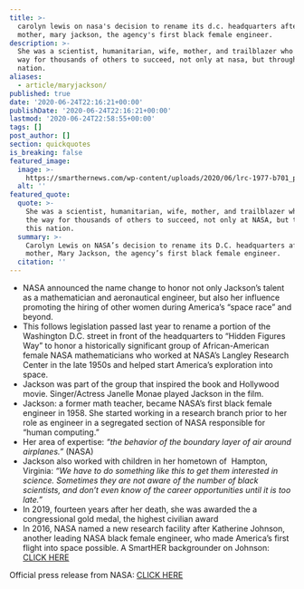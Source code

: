 ```yaml
---
title: >-
  carolyn lewis on nasa's decision to rename its d.c. headquarters after her
  mother, mary jackson, the agency's first black female engineer.
description: >-
  She was a scientist, humanitarian, wife, mother, and trailblazer who paved the
  way for thousands of others to succeed, not only at nasa, but throughout this
  nation.
aliases:
  - article/maryjackson/
published: true
date: '2020-06-24T22:16:21+00:00'
publishDate: '2020-06-24T22:16:21+00:00'
lastmod: '2020-06-24T22:58:55+00:00'
tags: []
post_author: []
section: quickquotes
is_breaking: false
featured_image:
  image: >-
    https://smarthernews.com/wp-content/uploads/2020/06/lrc-1977-b701_p-04107-1024x793.jpg
  alt: ''
featured_quote:
  quote: >-
    She was a scientist, humanitarian, wife, mother, and trailblazer who paved
    the way for thousands of others to succeed, not only at NASA, but throughout
    this nation.
  summary: >-
    Carolyn Lewis on NASA’s decision to rename its D.C. headquarters after her
    mother, Mary Jackson, the agency’s first black female engineer.
  citation: ''
---
```

*   NASA announced the name change to honor not only Jackson’s talent as a mathematician and aeronautical engineer, but also her influence promoting the hiring of other women during America’s “space race” and beyond.
*   This follows legislation passed last year to rename a portion of the Washington D.C. street in front of the headquarters to “Hidden Figures Way” to honor a historically significant group of African-American female NASA mathematicians who worked at NASA’s Langley Research Center in the late 1950s and helped start America’s exploration into space.
*   Jackson was part of the group that inspired the book and Hollywood movie. Singer/Actress Janelle Monae played Jackson in the film.
*   Jackson: a former math teacher, became NASA’s first black female engineer in 1958. She started working in a research branch prior to her role as engineer in a segregated section of NASA responsible for “human computing.”
*   Her area of expertise: _“the behavior of the boundary layer of air around airplanes.”_ (NASA)
*   Jackson also worked with children in her hometown of  Hampton, Virginia: _“We have to do something like this to get them interested in science. Sometimes they are not aware of the number of black scientists, and don’t even know of the career opportunities until it is too late.”_
*   In 2019, fourteen years after her death, she was awarded the a congressional gold medal, the highest civilian award
*   In 2016, NASA named a new research facility after Katherine Johnson, another leading NASA black female engineer, who made America’s first flight into space possible. A SmartHER backgrounder on Johnson: [CLICK HERE](\"https://smarthernews.com/katherine-johnson/\")

Official press release from NASA: [CLICK HERE](\"https://www.nasa.gov/press-release/nasa-names-headquarters-after-hidden-figure-mary-w-jackson\")